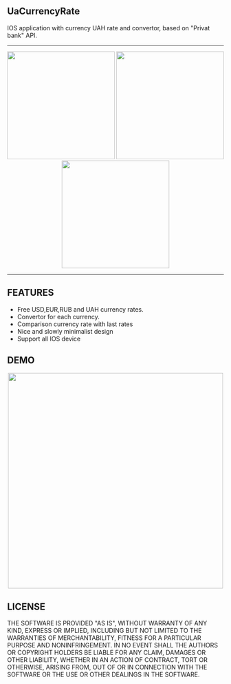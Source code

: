 ## UaCurrencyRate

IOS application with currency UAH rate and convertor, based on "Privat bank" API.

---

<p align="center">
<img src="https://pp.userapi.com/c837434/v837434677/2d0ef/ly1dp6Emzcs.jpg" width="250">
<img src="https://pp.userapi.com/c837434/v837434677/2d0f9/z8wZk9nFSoQ.jpg" width="250">
<img src="https://pp.userapi.com/c837434/v837434677/2d103/6xOGskmH3Bs.jpg" width="250">
</p>

---

## FEATURES

- Free USD,EUR,RUB and UAH currency rates.
- Convertor for each currency.
- Comparison currency rate with last rates
- Nice and slowly minimalist design
- Support all IOS device

## DEMO
<p align="center">
<img src="http://www.giphy.com/gifs/l0IygVM6btWNEyty0" height="500" />
</p>

## LICENSE

THE SOFTWARE IS PROVIDED "AS IS", WITHOUT WARRANTY OF ANY KIND, EXPRESS OR
IMPLIED, INCLUDING BUT NOT LIMITED TO THE WARRANTIES OF MERCHANTABILITY,
FITNESS FOR A PARTICULAR PURPOSE AND NONINFRINGEMENT. IN NO EVENT SHALL THE
AUTHORS OR COPYRIGHT HOLDERS BE LIABLE FOR ANY CLAIM, DAMAGES OR OTHER
LIABILITY, WHETHER IN AN ACTION OF CONTRACT, TORT OR OTHERWISE, ARISING FROM,
OUT OF OR IN CONNECTION WITH THE SOFTWARE OR THE USE OR OTHER DEALINGS IN
THE SOFTWARE.
